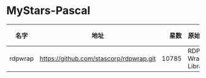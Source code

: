 # MyStars-Pascal
| 名字  |                 地址                  |星数 |     原始描述      | 语言 |主题|大小|
|-------|---------------------------------------|----:|-------------------|------|----|----|
|rdpwrap|https://github.com/stascorp/rdpwrap.git|10785|RDP Wrapper Library|Pascal|    |2 KB|
